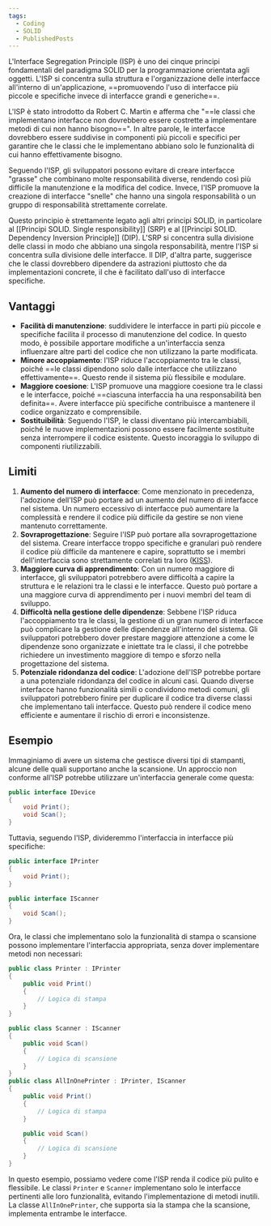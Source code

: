 ```yaml
---
tags:
  - Coding
  - SOLID
  - PublishedPosts
---
```

L'Interface Segregation Principle (ISP) è uno dei cinque principi fondamentali del paradigma SOLID per la programmazione orientata agli oggetti.
L'ISP si concentra sulla struttura e l'organizzazione delle interfacce all'interno di un'applicazione, ==promuovendo l'uso di interfacce più piccole e specifiche invece di interfacce grandi e generiche==.

L'ISP è stato introdotto da Robert C. Martin e afferma che "==le classi che implementano interfacce non dovrebbero essere costrette a implementare metodi di cui non hanno bisogno==". In altre parole, le interfacce dovrebbero essere suddivise in componenti più piccoli e specifici per garantire che le classi che le implementano abbiano solo le funzionalità di cui hanno effettivamente bisogno.

Seguendo l'ISP, gli sviluppatori possono evitare di creare interfacce "grasse" che combinano molte responsabilità diverse, rendendo così più difficile la manutenzione e la modifica del codice. Invece, l'ISP promuove la creazione di interfacce "snelle" che hanno una singola responsabilità o un gruppo di responsabilità strettamente correlate.

Questo principio è strettamente legato agli altri principi SOLID, in particolare al  [[Principi SOLID. Single responsibility]] (SRP) e al [[Principi SOLID. Dependency Inversion Principle]] (DIP). L'SRP si concentra sulla divisione delle classi in modo che abbiano una singola responsabilità, mentre l'ISP si concentra sulla divisione delle interfacce. Il DIP, d'altra parte, suggerisce che le classi dovrebbero dipendere da astrazioni piuttosto che da implementazioni concrete, il che è facilitato dall'uso di interfacce specifiche.

## Vantaggi

- **Facilità di manutenzione**: suddividere le interfacce in parti più piccole e specifiche facilita il processo di manutenzione del codice. In questo modo, è possibile apportare modifiche a un'interfaccia senza influenzare altre parti del codice che non utilizzano la parte modificata.
- **Minore accoppiamento**: l'ISP riduce l'accoppiamento tra le classi, poiché ==le classi dipendono solo dalle interfacce che utilizzano effettivamente==. Questo rende il sistema più flessibile e modulare.
- **Maggiore coesione**: L'ISP promuove una maggiore coesione tra le classi e le interfacce, poiché ==ciascuna interfaccia ha una responsabilità ben definita==. Avere interfacce più specifiche contribuisce a mantenere il codice organizzato e comprensibile.
- **Sostituibilità**: Seguendo l'ISP, le classi diventano più intercambiabili, poiché le nuove implementazioni possono essere facilmente sostituite senza interrompere il codice esistente. Questo incoraggia lo sviluppo di componenti riutilizzabili.

## Limiti

1. **Aumento del numero di interfacce**: Come menzionato in precedenza, l'adozione dell'ISP può portare ad un aumento del numero di interfacce nel sistema. Un numero eccessivo di interfacce può aumentare la complessità e rendere il codice più difficile da gestire se non viene mantenuto correttamente.
2. **Sovraprogettazione**: Seguire l'ISP può portare alla sovraprogettazione del sistema. Creare interfacce troppo specifiche e granulari può rendere il codice più difficile da mantenere e capire, soprattutto se i membri dell'interfaccia sono strettamente correlati tra loro ([KISS](https://it.wikipedia.org/wiki/KISS_(sviluppo_software))).
3. **Maggiore curva di apprendimento**: Con un numero maggiore di interfacce, gli sviluppatori potrebbero avere difficoltà a capire la struttura e le relazioni tra le classi e le interfacce. Questo può portare a una maggiore curva di apprendimento per i nuovi membri del team di sviluppo.
4. **Difficoltà nella gestione delle dipendenze**: Sebbene l'ISP riduca l'accoppiamento tra le classi, la gestione di un gran numero di interfacce può complicare la gestione delle dipendenze all'interno del sistema. Gli sviluppatori potrebbero dover prestare maggiore attenzione a come le dipendenze sono organizzate e iniettate tra le classi, il che potrebbe richiedere un investimento maggiore di tempo e sforzo nella progettazione del sistema.
5. **Potenziale ridondanza del codice**: L'adozione dell'ISP potrebbe portare a una potenziale ridondanza del codice in alcuni casi. Quando diverse interfacce hanno funzionalità simili o condividono metodi comuni, gli sviluppatori potrebbero finire per duplicare il codice tra diverse classi che implementano tali interfacce. Questo può rendere il codice meno efficiente e aumentare il rischio di errori e inconsistenze.

## Esempio

Immaginiamo di avere un sistema che gestisce diversi tipi di stampanti, alcune delle quali supportano anche la scansione.
Un approccio non conforme all'ISP potrebbe utilizzare un'interfaccia generale come questa:
```csharp
public interface IDevice
{
    void Print();
    void Scan();
}
```
Tuttavia, seguendo l'ISP, divideremmo l'interfaccia in interfacce più specifiche:
```csharp
public interface IPrinter
{
    void Print();
}

public interface IScanner
{
    void Scan();
}
```
Ora, le classi che implementano solo la funzionalità di stampa o scansione possono implementare l'interfaccia appropriata, senza dover implementare metodi non necessari:
```csharp
public class Printer : IPrinter
{
    public void Print()
    {
        // Logica di stampa
    }
}

public class Scanner : IScanner
{
    public void Scan()
    {
        // Logica di scansione
    }
}
public class AllInOnePrinter : IPrinter, IScanner
{
    public void Print()
    {
        // Logica di stampa
    }

    public void Scan()
    {
        // Logica di scansione
    }
}
```

In questo esempio, possiamo vedere come l'ISP renda il codice più pulito e flessibile. Le classi `Printer` e `Scanner` implementano solo le interfacce pertinenti alle loro funzionalità, evitando l'implementazione di metodi inutili.
La classe `AllInOnePrinter`, che supporta sia la stampa che la scansione, implementa entrambe le interfacce.